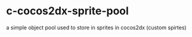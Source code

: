 # c-cocos2dx-sprite-pool
a simple object pool used to store in sprites in cocos2dx (custom spirtes)
